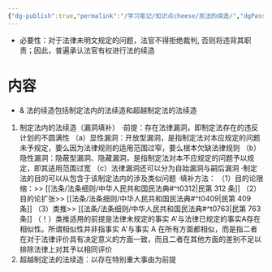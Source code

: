 ```yaml
---
{"dg-publish":true,"permalink":"/学习笔记/知识点cheese/民法的续造/","dgPassFrontmatter":true}
---
```


- 必要性：对于法律未明文规定的问题，法官不得拒绝裁判, 否则将违背其职责；因此，普遍承认法官有权进行法的续造
# 内容
- & 法的续造包括制定法内的法续造和超越制定法的法续造
1. 制定法内的法续造（漏洞填补）
·前提：存在法律漏洞，即制定法存在的违反计划的不圆满性
（a）显性漏洞：开放型漏洞，是指制定法对本应规定的问题未予规定，要么因为法律规则的适用范围过窄，要么根本欠缺法律规则
（b）隐性漏洞：隐蔽型漏洞、隐藏漏洞，是指制定法对本不应规定的问题予以规定，即其适用范围过宽
（c）法律漏洞还可以分为自始漏洞与嗣后漏洞
·制定法的目的可以从包含于该制定法内的涉及类似问题
·填补方法：
（1）目的论限缩：>> [[法条/法条细则/中华人民共和国民法典#^t0312\|民第 312 条]]
（2）目的论扩张>> [[法条/法条细则/中华人民共和国民法典#^t0409\|民第 409 条]]
（3）类推>> [[法条/法条细则/中华人民共和国民法典#^t0763\|民第 763 条]]
（！）类推适用的前提是法律未规定的事实 A'与法律已规定的事实A存在相似性。所谓相似性并非指事实 A'与事实 A 在所有方面都相似，而是指二者在对于法律评价具有决定意义的方面一致，而且二者在其他方面的差别不足以排除法律上对其予以相同评价
2. 超越制定法的法续造：以存在特别重大事由为前提